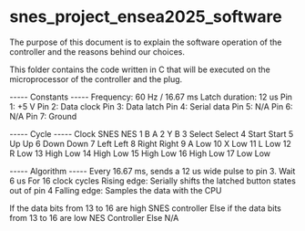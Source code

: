 # snes_project_ensea2025_software

The purpose of this document is to explain the software operation of the controller and the reasons behind our choices.

This folder contains the code written in C that will be executed on the microprocessor of the controller and the plug.

----- Constants -----
Frequency: 60 Hz / 16.67 ms
Latch duration: 12 us
Pin 1: +5 V
Pin 2: Data clock
Pin 3: Data latch
Pin 4: Serial data
Pin 5: N/A
Pin 6: N/A
Pin 7: Ground

----- Cycle -----
Clock    SNES    NES
1    B    A
2    Y    B
3    Select    Select
4    Start    Start
5    Up    Up
6    Down    Down
7    Left    Left
8    Right    Right
9    A    Low
10    X    Low
11    L    Low
12    R    Low
13    High    Low
14    High    Low
15    High    Low
16    High    Low
17    Low    Low

----- Algorithm -----
Every 16.67 ms, sends a 12 us wide pulse to pin 3.
Wait 6 us
For 16 clock cycles
    Rising edge: Serially shifts the latched button states out of pin 4
    Falling edge: Samples the data with the CPU

If the data bits from 13 to 16 are high
    SNES controller
Else if the data bits from 13 to 16 are low
    NES Controller
Else
    N/A
